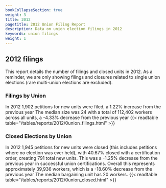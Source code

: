 ```yaml
---
bookCollapseSection: true
weight: 3
title: 2012
pagetitle: 2012 Union Filing Report
description: Data on union election filings in 2012
keywords: union filings
weight: 1
---
```


## 2012 filings

This report details the number of filings and closed units in 2012. As a reminder, we are only showing filings and closures related to single union elections (rare multi-union elections are excluded).

### Filings by Union
In 2012 1,902 petitions for new units were filed, a 1.22% increase from the previous year The median size was 24 with a total of 112,402 workers across all units, a -4.33% decrease from the previous year
{{< readtable table="/tables/reports/2012/0union_filings.html" >}}

### Closed Elections by Union
In 2012 1,945 petitions for new units were closed (this includes petitions where no election was ever held), with 40.67% closed with a certification order, creating 791 total new units. This was a -1.25% decrease from the previous year in successful union certifications. Overall this represents approximately 39,936 workers, which is a -18.60% decrease from the previous year The median bargaining unit has 20 workers.
{{< readtable table="/tables/reports/2012/0union_closed.html" >}}
